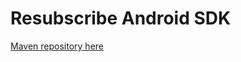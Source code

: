 # Resubscribe Android SDK

[Maven repository here](https://mvnrepository.com/artifact/ai.resubscribe/resubscribe-android-sdk/)
